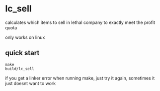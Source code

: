 # lc_sell
calculates which items to sell in lethal company to exactly meet the profit quota

only works on linux

## quick start
```
make
build/lc_sell
```
if you get a linker error when running make, just try it again, sometimes it just doesnt want to work

